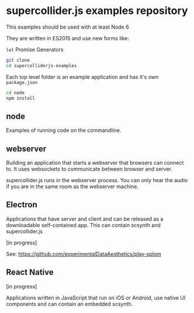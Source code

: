 # supercollider.js examples repository

This examples should be used with at least Node 6

They are written in ES2015 and use new forms like:

`let`
Promise
Generators


```sh
git clone
cd supercolliderjs-examples
```

Each top level folder is an example application and has it's own `package.json`

```sh
cd node
npm install
```

## node

Examples of running code on the commandline.

## webserver

Building an application that starts a webserver that browsers can connect to. It uses websockets to communicate between browser and server.

supercollider.js runs in the webserver process. You can only hear the audio if you are in the same room as the webserver machine.

## Electron

Applications that have server and client and can be released as a downloadable self-contained app.  This can contain scsynth and supercollider.js

[in progress]

See: https://github.com/experimentalDataAesthetics/play-splom

## React Native

[in progress]

Applications written in JavaScript that run on iOS or Android, use native UI components and can contain an embedded scsynth.

